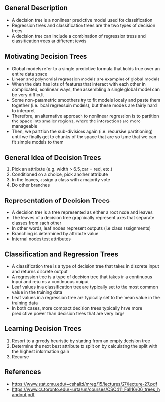 ## General Description
- A decision tree is a nonlinear predictive model used for classification
- Regression trees and classification trees are the two types of decision trees
- A decision tree can include a combination of regression tress and classification trees at different levels

## Motivating Decision Trees
- Global models refer to a single predictive formula that holds true over an entire data space
- Linear and polynomial regression models are examples of global models
- When the data has lots of features that interact with each other in complicated, nonlinear ways, then assembling a single global model can be very difficult
- Some non-parametric smoothers try to fit models locally and paste them together (i.e. local regressuin models), but these models are fairly hard to interpret
- Therefore, an alternative approach to nonlinear regression is to partition the space into smaller regions, where the interactions are more manageable
- Then, we partition the sub-divisions again (i.e. recursive partitioning) until we finally get to chunks of the space that are so tame that we can fit simple models to them

## General Idea of Decision Trees
1. Pick an attribute (e.g. width > 6.5, car = red, etc.)
2. Conditioned on a choice, pick another attribute
3. In the leaves, assign a class with a majority vote
4. Do other branches

## Representation of Decision Trees
- A decision tree is a tree represented as either a root node and leaves
- The leaves of a decision tree graphically represent axes that separate classes from each other
- In other words, leaf nodes represent outputs (i.e class assignments)
- Branching is determined by attribute value
- Internal nodes test attributes

## Classification and Regression Trees
- A classification tree is a type of decision tree that takes in discrete input and returns discrete output
- A regression tree is a type of decision tree that takes in a continuous input and returns a continuous output
- Leaf values in a classification tree are typically set to the most common value in the training data
- Leaf values in a regression tree are typically set to the mean value in the training data
- In both cases, more compact decision trees typically have more predictive power than decision trees that are very large

## Learning Decision Trees
1. Resort to a greedy heuristic by starting from an empty decision tree
2. Determine the next best attribute to split on by calculating the split with the highest information gain
3. Recurse

## References
- https://www.stat.cmu.edu/~cshalizi/mreg/15/lectures/27/lecture-27.pdf
- https://www.cs.toronto.edu/~urtasun/courses/CSC411_Fall16/06_trees_handout.pdf
